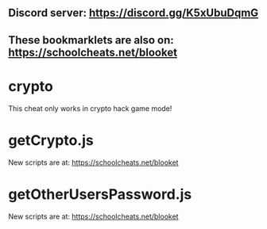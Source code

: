 ## **Discord server: https://discord.gg/K5xUbuDqmG**

## **These bookmarklets are also on: https://schoolcheats.net/blooket**

# crypto

This cheat only works in crypto hack game mode!

# getCrypto.js

New scripts are at:
https://schoolcheats.net/blooket

# getOtherUsersPassword.js

New scripts are at:
https://schoolcheats.net/blooket
